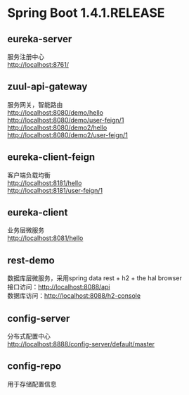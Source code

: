 # Spring Boot 1.4.1.RELEASE

## eureka-server
服务注册中心  
<http://localhost:8761/>

## zuul-api-gateway
服务网关，智能路由  
<http://localhost:8080/demo/hello>  
<http://localhost:8080/demo/user-feign/1>  
<http://localhost:8080/demo2/hello>  
<http://localhost:8080/demo2/user-feign/1>

## eureka-client-feign
客户端负载均衡  
<http://localhost:8181/hello>  
<http://localhost:8181/user-feign/1>

## eureka-client
业务层微服务  
<http://localhost:8081/hello>

## rest-demo
数据库层微服务，采用spring data rest + h2 + the hal browser  
接口访问：<http://localhost:8088/api>  
数据库访问：<http://localhost:8088/h2-console>

## config-server
分布式配置中心  
<http://localhost:8888/config-server/default/master>

## config-repo
用于存储配置信息